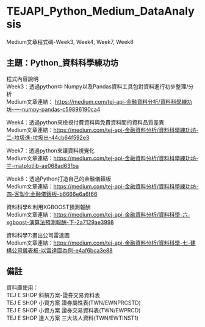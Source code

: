 # TEJAPI_Python_Medium_DataAnalysis
Medium文章程式碼-Week3, Week4, Week7, Week8

## 主題：Python_資料科學練功坊
程式內容說明<br>
Week3：透過python中 Numpy以及Pandas資料工具包對資料進行初步整理/分析<br>
Medium文章連結： https://medium.com/tej-api-金融資料分析/資料科學練功坊-一-numpy-pandas-c59896190ca4 <br>

Week4：透過python來檢視付費資料與免費資料間的資料品質差異<br>
Medium文章連結：https://medium.com/tej-api-金融資料分析/資料科學練功坊-二-垃圾進-垃圾出-44cb64f592e3<br>

Week7：透過python來讓資料視覺化<br>
Medium文章連結：https://medium.com/tej-api-金融資料分析/資料科學練功坊-三-matplotlib-ae068ad63fba<br>

Week8：透過Python打造自己的金融儀錶板<br>
Medium文章連結：https://medium.com/tej-api-金融資料分析/資料科學練功坊-四-客製化金融儀錶板-b6666e6a6f66<br>

資料科學6:利用XGBOOST預測報酬<br>
Medium文章連結：https://medium.com/tej-api-金融資料分析/資料科學-六-xgboost-演算法預測報酬-下-2a7129ae3998<br>

資料科學7:畫出公司雷達圖<br>
Medium文章連結：https://medium.com/tej-api-金融資料分析/資料科學-七-建構公司儀表板-以雷達圖為例-e4af6bca3e88<br>

## 備註
資料庫使用：<br>
TEJ E SHOP 斜槓方案-證券交易資料表<br>
TEJ E SHOP 小資方案 證券屬性表(TWN/EWNPRCSTD)<br>
TEJ E SHOP 小資方案 證券交易資料表(TWN/EWPRCD)<br>
TEJ E SHOP 達人方案 三大法人資料(TWN/EWTINST1)
